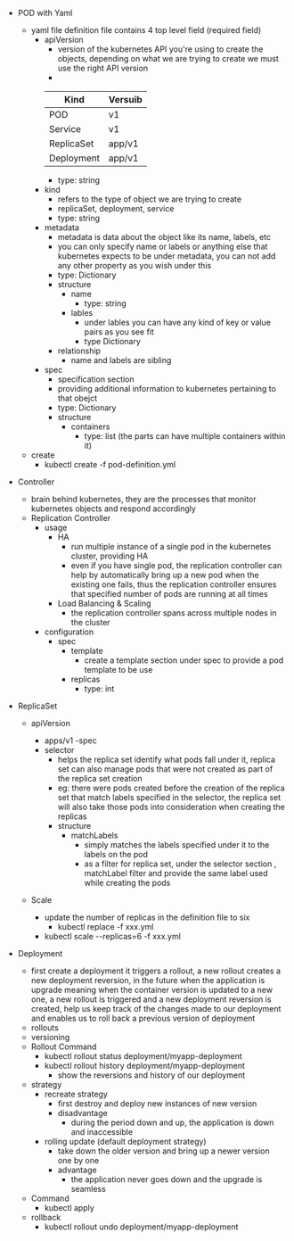 - POD with Yaml
    - yaml file definition file contains 4 top level field (required field)
        - apiVersion
            - version of the kubernetes API you're using to create the objects,
            depending on what we are trying to create we must use the right API version
            -
            |  Kind   | Versuib  |
            |  ----  | ----  |
            | POD | v1 |
            | Service | v1 |
            | ReplicaSet  | app/v1 |
            | Deployment | app/v1|
            - type: string
        - kind
            - refers to the type of object we are trying to create
            - replicaSet, deployment, service
            - type: string
        - metadata
            - metadata is data about the object like its name, labels, etc
            - you can only specify name or labels or anything else that kubernetes expects to be under metadata,
            you can not add any other property as you wish under this
            - type: Dictionary
            - structure
                - name
                    - type: string
                - lables
                    - under lables you can have any kind of key or value pairs as you see fit
                    - type Dictionary
            - relationship
                - name and labels are sibling
        - spec
            - specification section 
            - providing additional information to kubernetes pertaining to that obejct
            - type: Dictionary
            - structure
                - containers
                    - type: list (the parts can have multiple containers within it)
    - create
        - kubectl create -f pod-definition.yml

- Controller
    - brain behind kubernetes, they are the processes that monitor kubernetes objects and respond accordingly
    - Replication Controller
        - usage
            - HA
                - run multiple instance of a single pod in the kubernetes cluster, providing HA
                - even if you have single pod, the replication controller can help by automatically bring up a new pod when the existing one fails,
                thus the replication controller ensures that specified number of pods are running at all times
            - Load Balancing & Scaling
                - the replication controller spans across multiple nodes in the cluster
        - configuration
            - spec 
                - template
                    - create a template section under spec to provide a pod template to be use
                - replicas
                    - type: int
- ReplicaSet
    - apiVersion
        - apps/v1
    -spec
        - selector
            - helps the replica set identify what pods fall under it, replica set can also manage pods that
            were not created as part of the replica set creation
            - eg: there were pods created before the creation of the replica set that match labels specified in the selector,
            the replica set will also take those pods into consideration when creating the replicas
            - structure
                - matchLabels
                    - simply matches the labels specified under it to the labels on the pod
                    - as a filter for replica set, under the selector section , matchLabel filter and provide the same label used while creating the pods
                    
    - Scale
        - update the number of replicas in the definition file to six
            - kubectl replace -f xxx.yml
        - kubectl scale --replicas=6 -f xxx.yml
        
 - Deployment
    - first create a deployment it triggers a rollout, a new rollout creates a new deployment reversion, in the 
    future when the application is upgrade meaning when the container version is updated to a new one, a new rollout is triggered and a new deployment reversion is created,
    help us keep track of the changes made to our deployment and enables us to roll back a previous version of deployment
    - rollouts
    - versioning        
    - Rollout Command
        - kubectl rollout status deployment/myapp-deployment
        - kubectl rollout history deployment/myapp-deployment
            - show the reversions and history of our deployment
    - strategy
        - recreate strategy
            - first destroy and deploy new instances of new version 
            - disadvantage
                - during the period down and up, the application is down and inaccessible
        - rolling update (default deployment strategy)
            - take down the older version and bring up a newer version one by one 
            - advantage
                - the application never goes down and the upgrade is seamless
    - Command
        - kubectl apply 
    - rollback 
        - kubectl rollout undo deployment/myapp-deployment
        
            
         
